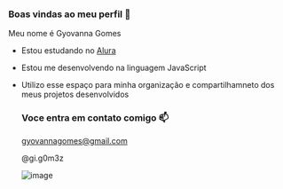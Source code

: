 ### Boas vindas ao meu perfil 🖤

Meu nome é Gyovanna Gomes

- Estou estudando no [Alura](https://www.alura.com.br)
- Estou me desenvolvendo na linguagem JavaScript
- Utilizo esse espaço para minha organização e compartilhamneto dos meus projetos desenvolvidos

  ### Voce entra em contato comigo 📫

  gyovannagomes@gmail.com

  @gi.g0m3z


  ![image](https://github.com/gygomez/gygomez/assets/170985046/975c6a36-72ff-46b8-af13-875259feabd0)

